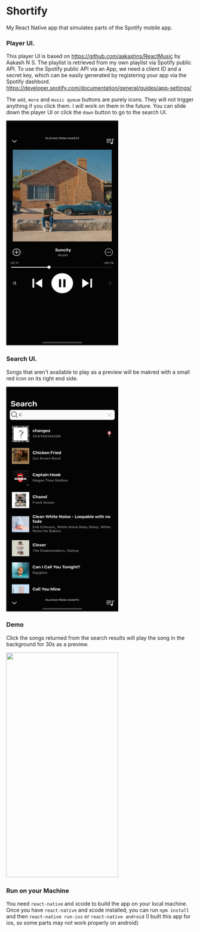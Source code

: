 # Shortify

My React Native app that simulates parts of the Spotify mobile app. 

### Player UI.

This player UI is based on https://github.com/aakashns/ReactMusic by Aakash N S.
The playlist is retrieved from my own playlist via Spotify public API. To use the Spotify public API via an App, we need a client ID and a secret key,
which can be easily generated by registering your app via the Spotify dashbord. https://developer.spotify.com/documentation/general/guides/app-settings/

The `add`, `more` and `music queue` buttons are purely icons. They will not trigger anything if you click them. I will work on them in the future.
You can slide down the player UI or click the `down` button to go to the search UI. 

<img src="./img/player1.png" width="300" height="600" />

### Search UI.
Songs that aren't available to play as a preview will be makred with a small red icon on its right end side.

<img src="./img/search.png" width="300" height="600" />


### Demo
Click the songs returned from the search results will play the song in the background for 30s as a preview.

<img src="./img/demo.gif" width="300" height="600" />


### Run on your Machine

You need `react-native` and xcode to build the app on your local machine.
Once you have `react-native` and xcode installed, you can run `npm install` and then `react-native run-ios` or `react-native android` (I built this app for ios, so some parts may not work properly on android)
